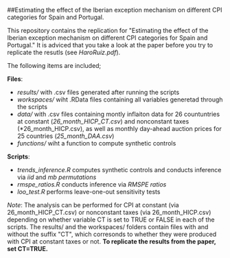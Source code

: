 ##Estimating the effect of the Iberian exception mechanism on different CPI categories for Spain and Portugal.

This repository contains the replication for "Estimating the effect of the Iberian exception mechanism on different CPI categories for Spain and Portugal." It is adviced that you take a look at the paper before you try to replicate the resutls (see *HaroRuiz.pdf*). 

The following items are included;

**Files**: 
- *results/* with .csv files generated after running the scripts
- *workspaces/* wiht .RData files containing all variables generetad through the scripts
- *data/* with .csv files containing montly inflaiton data for 26 countuntries at constant (*26_month_HICP_CT.csv*) and nonconstant taxes (*26_month_HICP.csv), as well as monthly day-ahead auction prices for 25 countries (*25_month_DAA.csv*)
- *functions/* wiht a function to compute synthetic controls
 
**Scripts**:
- *trends_inference.R* computes synthetic controls and conducts inference via *iid* and *mb permutations*
- *rmspe_ratios.R* conducts inference via *RMSPE ratios*
- *loo_test.R* performs leave-one-out sensitivity tests

*Note*: The analysis can be performed for CPI at constant (via 26_month_HICP_CT.csv) or nonconstant taxes (via 26_month_HICP.csv) depending on whether variable CT is set to TRUE or FALSE in each of the scripts. The results/ and the workspaces/ folders contain files with and without the suffix "CT", which corresonds to whether they were produced with CPI at constant taxes or not. **To replicate the results from the paper, set CT=TRUE.**
      
